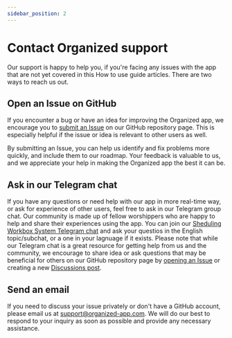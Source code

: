```yaml
---
sidebar_position: 2
---
```


# Contact Organized support

Our support is happy to help you, if you're facing any issues with the app that are not yet covered in this How to use guide articles. There are two ways to reach us out.

## Open an Issue on GitHub

If you encounter a bug or have an idea for improving the Organized app, we encourage you to [submit an Issue](https://github.com/sws2apps/organized-app/issues/new/choose) on our GitHub repository page. This is especially helpful if the issue or idea is relevant to other users as well.

By submitting an Issue, you can help us identify and fix problems more quickly, and include them to our roadmap. Your feedback is valuable to us, and we appreciate your help in making the Organized app the best it can be.

## Ask in our Telegram chat

If you have any questions or need help with our app in more real-time way, or ask for experience of other users, feel free to ask in our Telegram group chat. Our community is made up of fellow worshippers who are happy to help and share their experiences using the app. You can join our [Sheduling Workbox System Telegram chat](https://t.me/+cSAJmkiVneQwNjQ8) and ask your questios in the English topic/subchat, or a one in your lagnuage if it exists. Please note that while our Telegram chat is a great resource for getting help from us and the community, we encourage to share idea or ask questions that may be beneficial for others on our GitHub repository page by [opening an Issue](https://github.com/sws2apps/organized-app/issues/new/choose) or creating a new [Discussions post](https://github.com/sws2apps/organized-app/discussions).

## Send an email

If you need to discuss your issue privately or don't have a GitHub account, please email us at [support@organized-app.com](mailto:support@organized-app.com). We will do our best to respond to your inquiry as soon as possible and provide any necessary assistance.